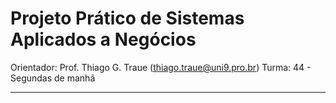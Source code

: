 # Projeto Prático de Sistemas Aplicados a Negócios

Orientador: Prof. Thiago G. Traue (thiago.traue@uni9.pro.br)
Turma: 44 - Segundas de manhã


***

